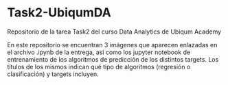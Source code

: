 # Task2-UbiqumDA
Repositorio de la tarea Task2 del curso Data Analytics de Ubiqum Academy

En este repositorio se encuentran 3 imágenes que aparecen enlazadas en el archivo .ipynb de la entrega, así como los jupyter notebook de entrenamiento de los algoritmos de predicción de los distintos targets. Los títulos de los mismos indican qué tipo de algoritmos (regresión o clasificación) y targets incluyen.
